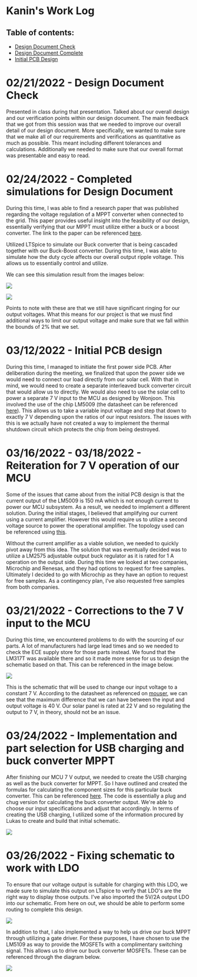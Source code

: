 # Kanin's Work Log

## Table of contents:
- [Design Document Check](#designdoccheck)
- [Design Document Complete](#designdocfull)
- [Initial PCB Design](#initialPCB)

# 02/21/2022 - Design Document Check <a name="designdoccheck"></a>

Presented in class during that presentation. Talked about our overall design and our verification points within our design document. The main feedback that we got from this session was that we needed to improve our overall detail of our design document. More specifically, we wanted to make sure that we make all of our requirements and verifications as quantitative as much as possible. This meant including different tolerances and calculations. Additionally we needed to make sure that our overall format was presentable and easy to read.

# 02/24/2022 - Completed simulations for Design Document<a name="designdocfull"></a>

During this time, I was able to find a research paper that was published regarding the voltage regulation of a MPPT converter when connected to the grid. This paper provides useful insight into the feasibility of our design, essentially verifying that our MPPT must utilize either a buck or a boost converter. The link to the paper can be referenced [here](https://www.sciencedirect.com/science/article/pii/S0378779618304085?via%3Dihub).

Utilized LTSpice to simulate our Buck converter that is being cascaded together with our Buck-Boost converter. During this time, I was able to simulate how the duty cycle affects our overall output ripple voltage. This allows us to essentially control and utilize. 

We can see this simulation result from the images below:

![](../../Simulation/output-buck-mppt-buck-boost.png)

![](../../Simulation/output-zener-diode-voltage-regulator.png)

Points to note with these are that we still have significant ringing for our output voltages. What this means for our project is that we must find additional ways to limit our output voltage and make sure that we fall within the bounds of 2% that we set.

# 03/12/2022 - Initial PCB design<a name="initialPCB"></a>

During this time, I managed to initiate the first power side PCB. After deliberation during the meeting, we finalized that upon the power side we would need to connect our load directly from our solar cell. With that in mind, we would need to create a separate interleaved buck converter circuit that would allow us to directly. We would also need to use the solar cell to power a separate 7 V input to the MCU as designed by Wonjoon. This involved the use of the chip LM5009 (the datasheet can be referenced [here](../../Resources/LM5009_datasheet.pdf)). This allows us to take a variable input voltage and step that down to exactly 7 V depending upon the ratios of our input resistors. The issues with this is we actually have not created a way to implement the thermal shutdown circuit which protects the chip from being destroyed.

# 03/16/2022 - 03/18/2022 - Reiteration for 7 V operation of our MCU

Some of the issues that came about from the initial PCB design is that the current output of the LM5009 is 150 mA which is not enough current to power our MCU subsystem. As a result, we needed to implement a different solution. During the initial stages, I believed that amplifying our current using a current amplifier. However this would require us to utilize a second voltage source to power the operational amplifier. The topology used can be referenced using [this](https://electronics.stackexchange.com/questions/228148/how-to-design-current-amplifier-circuit-to-amplify-the-signal-current-to-1a).

Without the current amplifier as a viable solution, we needed to quickly pivot away from this idea. The solution that was eventually decided was to utilize a LM2575 adjustable output buck regulator as it is rated for 1 A operation on the output side. During this time we looked at two companies, Microchip and Renesas, and they had options to request for free samples. Ultimately I decided to go with Microchip as they have an option to request for free samples. As a contingency plan, I've also requested free samples from both companies.

# 03/21/2022 - Corrections to the 7 V input to the MCU

During this time, we encountered problems to do with the sourcing of our parts. A lot of manufacturers had large lead times and so we needed to check the ECE supply store for those parts instead. We found that the LM317T was available there and so it made more sense for us to design the schematic based on that. This can be referenced in the image below.

![](MCU_INPUT_7V.jpg)

This is the schematic that will be used to change our input voltage to a constant 7 V. According to the datasheet as referenced on [mouser](https://www.mouser.com/datasheet/2/389/cd00000455-1795522.pdf), we can see that the maximum difference that we can have between the input and output voltage is 40 V. Our solar panel is rated at 22 V and so regulating the output to 7 V, in theory, should not be an issue.

# 03/24/2022 - Implementation and part selection for USB charging and buck converter MPPT

After finishing our MCU 7 V output, we needed to create the USB charging as well as the buck converter for MPPT. So I have outlined and created the formulas for calculating the component sizes for this particular buck converter. This can be referenced [here](https://colab.research.google.com/drive/1b9fjIzCAx_Giu6asjYqOtdzP055kivm0?usp=sharing). The code is essentially a plug and chug version for calculating the buck converter output. We're able to choose our input specifications and adjust that accordingly. In terms of creating the USB charging, I utilized some of the information procured by Lukas to create and build that initial schematic.

![](BUCK_%26_USB_MODULE.jpg)

# 03/26/2022 - Fixing schematic to work with LDO

To ensure that our voltage output is suitable for charging with this LDO, we made sure to simulate this output on LTspice to verify that LDO's are the right way to display those outputs. I've also imported the 5V/2A output LDO into our schematic. From here on out, we should be able to perform some routing to complete this design.

![](BUCK-LDO-USBCHARGER-SIM.jpg)

In addition to that, I also implemented a way to help us drive our buck MPPT through utilizing a gate driver. For these purposes, I have chosen to use the LM5109 as way to provide the MOSFETs with a complimentary switching signal. This allows us to drive our buck converter MOSFETs. These can be referenced through the diagram below.

![](INITIAL_GATE_DRIVERS.jpg)